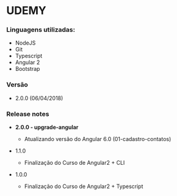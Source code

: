 # UDEMY

### Linguagens utilizadas:
  - NodeJS
  - Git
  - Typescript
  - Angular 2
  - Bootstrap

    
### Versão
  - 2.0.0 (06/04/2018)

### Release notes   

  - **2.0.0 - upgrade-angular**
    - Atualizando versão do Angular 6.0 (01-cadastro-contatos)

  - 1.1.0
    - Finalização do Curso de Angular2 + CLI
  
  - 1.0.0
    - Finalização do Curso de Angular2 + Typescript
